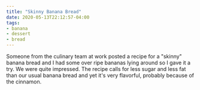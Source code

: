 ```yaml
---
title: "Skinny Banana Bread"
date: 2020-05-13T22:12:57-04:00
tags:
- banana
- dessert
- bread
---
```


Someone from the culinary team at work posted a recipe for a "skinny" banana bread and I had some over ripe bananas lying around so I gave it a try. We were quite impressed. The recipe calls for less sugar and less fat than our usual banana bread and yet it's very flavorful, probably because of the cinnamon.
